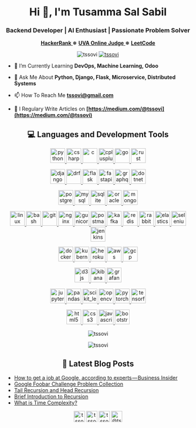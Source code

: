 <h1 align="center">Hi 👋, I'm Tusamma Sal Sabil</h1>
<h3 align="center">Backend Developer | AI Enthusiast | Passionate Problem Solver</h3>

<p align="center">
    <a href="https://www.hackerrank.com/tssovi">
        <b>HackerRank</b>
    </a>
    ❅
    <a href="https://uhunt.onlinejudge.org/id/83645">
        <b>UVA Online Judge</b>
    </a>
    ❅
    <a href="https://leetcode.com/tssovi/">
        <b>LeetCode</b>
    </a>
</p>

<p align="center">
    <img src="https://komarev.com/ghpvc/?username=tssovi" alt="tssovi" />
    <a href="https://github.com/tssovi?tab=followers">
        <img src="https://img.shields.io/github/followers/tssovi.svg?style=social&label=Follow" alt="tssovi" />
    </a>
</p>

- 🌱 I’m Currently Learning **DevOps, Machine Learning, Odoo**

- 💬 Ask Me About **Python, Django, Flask, Microservice, Distributed Systems**

- 📫 How To Reach Me **tssovi@gmail.com**

- 📝 I Regulary Write Articles on **[https://medium.com/@tssovi](https://medium.com/@tssovi)**

<h2 align="center">💻 Languages and Development Tools</h2>

<p align="center">
    <a href="https://www.python.org" target="_blank"> <img src="https://devicons.github.io/devicon/devicon.git/icons/python/python-original.svg" alt="python" width="40" height="40"/> </a>
    <a href="https://www.w3schools.com/cs/" target="_blank"> <img src="https://devicons.github.io/devicon/devicon.git/icons/csharp/csharp-original.svg" alt="csharp" width="40" height="40"/> </a>
    <a href="https://www.cprogramming.com/" target="_blank"> <img src="https://devicons.github.io/devicon/devicon.git/icons/c/c-original.svg" alt="c" width="40" height="40"/> </a>
    <a href="https://www.w3schools.com/cpp/" target="_blank"> <img src="https://devicons.github.io/devicon/devicon.git/icons/cplusplus/cplusplus-original.svg" alt="cplusplus" width="40" height="40"/> </a>
    <a href="https://golang.org" target="_blank"> <img src="https://devicons.github.io/devicon/devicon.git/icons/go/go-original.svg" alt="go" width="40" height="40"/> </a>
    <a href="https://www.rust-lang.org" target="_blank"> <img src="https://devicons.github.io/devicon/devicon.git/icons/rust/rust-plain.svg" alt="rust" width="40" height="40"/> </a>
</p>
<p align="center">
    <a href="https://www.djangoproject.com/" target="_blank"> <img src="https://devicons.github.io/devicon/devicon.git/icons/django/django-original.svg" alt="django" width="40" height="40"/> </a>
    <a href="https://www.django-rest-framework.org/" target="_blank"> <img src="https://www.django-rest-framework.org/img/logo.png" alt="drf" width="40" height="40"/> </a>
    <a href="https://flask.palletsprojects.com/" target="_blank"> <img src="https://www.vectorlogo.zone/logos/pocoo_flask/pocoo_flask-icon.svg" alt="flask" width="40" height="40"/> </a>
    <a href="https://fastapi.tiangolo.com/" target="_blank"> <img src="https://fastapi.tiangolo.com/img/logo-margin/logo-teal.png" alt="fastapi" width="40" height="40"/> </a>
    <a href="https://graphql.org" target="_blank"> <img src="https://www.vectorlogo.zone/logos/graphql/graphql-icon.svg" alt="graphql" width="40" height="40"/> </a>
    <a href="https://dotnet.microsoft.com/" target="_blank"> <img src="https://devicons.github.io/devicon/devicon.git/icons/dot-net/dot-net-original-wordmark.svg" alt="dotnet" width="40" height="40"/> </a>
</p>
<p align="center">
    <a href="https://www.postgresql.org" target="_blank"> <img src="https://devicons.github.io/devicon/devicon.git/icons/postgresql/postgresql-original-wordmark.svg" alt="postgresql" width="40" height="40"/> </a>
    <a href="https://www.mysql.com/" target="_blank"> <img src="https://devicons.github.io/devicon/devicon.git/icons/mysql/mysql-original-wordmark.svg" alt="mysql" width="40" height="40"/> </a>
    <a href="https://www.sqlite.org/" target="_blank"> <img src="https://www.vectorlogo.zone/logos/sqlite/sqlite-icon.svg" alt="sqlite" width="40" height="40"/> </a>
    <a href="https://www.oracle.com/" target="_blank"> <img src="https://devicons.github.io/devicon/devicon.git/icons/oracle/oracle-original.svg" alt="oracle" width="40" height="40"/> </a>
    <a href="https://www.mongodb.com/" target="_blank"> <img src="https://devicons.github.io/devicon/devicon.git/icons/mongodb/mongodb-original-wordmark.svg" alt="mongodb" width="40" height="40"/> </a>
</p>
<p align="center">
    <a href="https://www.linux.org/" target="_blank"> <img src="https://devicons.github.io/devicon/devicon.git/icons/linux/linux-original.svg" alt="linux" width="40" height="40"/> </a>
    <a href="https://www.gnu.org/software/bash/" target="_blank"> <img src="https://www.vectorlogo.zone/logos/gnu_bash/gnu_bash-icon.svg" alt="bash" width="40" height="40"/> </a>
    <a href="https://git-scm.com/" target="_blank"> <img src="https://www.vectorlogo.zone/logos/git-scm/git-scm-icon.svg" alt="git" width="40" height="40"/> </a>
    <a href="https://www.nginx.com" target="_blank"> <img src="https://devicons.github.io/devicon/devicon.git/icons/nginx/nginx-original.svg" alt="nginx" width="40" height="40"/> </a>
    <a href="https://gunicorn.org/" target="_blank"> <img src="https://gunicorn.org/images/logo.jpg" alt="gunicorn" width="40" height="40"/> </a>
    <a href="https://postman.com" target="_blank"> <img src="https://www.vectorlogo.zone/logos/getpostman/getpostman-icon.svg" alt="postman" width="40" height="40"/> </a>
    <a href="https://kafka.apache.org/" target="_blank"> <img src="https://www.vectorlogo.zone/logos/apache_kafka/apache_kafka-icon.svg" alt="kafka" width="40" height="40"/> </a>
    <a href="https://redis.io" target="_blank"> <img src="https://devicons.github.io/devicon/devicon.git/icons/redis/redis-original-wordmark.svg" alt="redis" width="40" height="40"/> </a>
    <a href="https://www.rabbitmq.com" target="_blank"> <img src="https://www.vectorlogo.zone/logos/rabbitmq/rabbitmq-icon.svg" alt="rabbitMQ" width="40" height="40"/> </a>
    <a href="https://www.elastic.co" target="_blank"> <img src="https://www.vectorlogo.zone/logos/elastic/elastic-icon.svg" alt="elasticsearch" width="40" height="40"/> </a>
    <a href="https://www.selenium.dev" target="_blank"> <img src="https://raw.githubusercontent.com/detain/svg-logos/780f25886640cef088af994181646db2f6b1a3f8/svg/selenium-logo.svg" alt="selenium" width="40" height="40"/> </a>
    <a href="https://www.jenkins.io" target="_blank"> <img src="https://www.vectorlogo.zone/logos/jenkins/jenkins-icon.svg" alt="jenkins" width="40" height="40"/> </a>
</p>
<p align="center">
    <a href="https://www.docker.com/" target="_blank"> <img src="https://devicons.github.io/devicon/devicon.git/icons/docker/docker-original-wordmark.svg" alt="docker" width="40" height="40"/> </a>
    <a href="https://kubernetes.io" target="_blank"> <img src="https://www.vectorlogo.zone/logos/kubernetes/kubernetes-icon.svg" alt="kubernetes" width="40" height="40"/> </a>
    <a href="https://heroku.com" target="_blank"> <img src="https://www.vectorlogo.zone/logos/heroku/heroku-icon.svg" alt="heroku" width="40" height="40"/> </a>
    <a href="https://aws.amazon.com" target="_blank"> <img src="https://devicons.github.io/devicon/devicon.git/icons/amazonwebservices/amazonwebservices-original-wordmark.svg" alt="aws" width="40" height="40"/> </a>
    <a href="https://cloud.google.com" target="_blank"> <img src="https://www.vectorlogo.zone/logos/google_cloud/google_cloud-icon.svg" alt="gcp" width="40" height="40"/> </a>
</p>
<p align="center">
    <a href="https://d3js.org/" target="_blank"> <img src="https://devicons.github.io/devicon/devicon.git/icons/d3js/d3js-original.svg" alt="d3js" width="40" height="40"/> </a>
    <a href="https://www.elastic.co/kibana" target="_blank"> <img src="https://www.vectorlogo.zone/logos/elasticco_kibana/elasticco_kibana-icon.svg" alt="kibana" width="40" height="40"/> </a>
    <a href="https://grafana.com" target="_blank"> <img src="https://www.vectorlogo.zone/logos/grafana/grafana-icon.svg" alt="grafana" width="40" height="40"/> </a>
</p>
<p align="center">
    <a href="https://jupyter.org/" target="_blank"> <img src="https://jupyter.org/assets/main-logo.svg" alt="jupyter" width="40" height="40"/> </a>
    <a href="https://pandas.pydata.org/" target="_blank"> <img src="https://pandas.pydata.org/static/img/pandas_white.svg" alt="pandas" width="40" height="40"/> </a>
    <a href="https://scikit-learn.org/" target="_blank"> <img src="https://upload.wikimedia.org/wikipedia/commons/0/05/Scikit_learn_logo_small.svg" alt="scikit_learn" width="40" height="40"/> </a>
    <a href="https://opencv.org/" target="_blank"> <img src="https://www.vectorlogo.zone/logos/opencv/opencv-icon.svg" alt="opencv" width="40" height="40"/> </a>
    <a href="https://pytorch.org/" target="_blank"> <img src="https://www.vectorlogo.zone/logos/pytorch/pytorch-icon.svg" alt="pytorch" width="40" height="40"/> </a>
    <a href="https://www.tensorflow.org" target="_blank"> <img src="https://www.vectorlogo.zone/logos/tensorflow/tensorflow-icon.svg" alt="tensorflow" width="40" height="40"/> </a>
</p>
<p align="center">
    <a href="https://www.w3.org/html/" target="_blank"> <img src="https://devicons.github.io/devicon/devicon.git/icons/html5/html5-original-wordmark.svg" alt="html5" width="40" height="40"/> </a>
    <a href="https://www.w3schools.com/css/" target="_blank"> <img src="https://devicons.github.io/devicon/devicon.git/icons/css3/css3-original-wordmark.svg" alt="css3" width="40" height="40"/> </a>
    <a href="https://developer.mozilla.org/en-US/docs/Web/JavaScript" target="_blank"> <img src="https://devicons.github.io/devicon/devicon.git/icons/javascript/javascript-original.svg" alt="javascript" width="40" height="40"/> </a>
    <a href="https://getbootstrap.com" target="_blank"> <img src="https://devicons.github.io/devicon/devicon.git/icons/bootstrap/bootstrap-plain.svg" alt="bootstrap" width="40" height="40"/> </a>
</p>

<p align="center">
    <img src="https://github-readme-stats.vercel.app/api/top-langs/?username=tssovi&layout=compact&hide=html,css,javascript&theme=tokyonight" alt="tssovi" />
</p>

<p align="center">
    <img src="https://github-readme-stats.vercel.app/api?username=tssovi&count_private=true&include_all_commits=true&show_icons=true&theme=tokyonight" alt="tssovi" />
</p>

<h2 align="center">📕 Latest Blog Posts</h2>

<!-- BLOG-POST-LIST:START -->
- [How to get a job at Google, according to experts — Business Insider](https://medium.com/@tssovi/how-to-get-a-job-at-google-according-to-experts-business-insider-55ad5d88c20d?source=rss-878a09711662------2)
- [Google Foobar Challenge Problem Collection](https://medium.com/analytics-vidhya/google-foobar-challenge-problem-collection-14b251f06e5f?source=rss-878a09711662------2)
- [Tail Recursion and Head Recursion](https://medium.com/@tssovi/tail-recursion-and-head-recursion-d9aeb8478b12?source=rss-878a09711662------2)
- [Brief Introduction to Recursion](https://medium.com/analytics-vidhya/brief-introduction-to-recursion-8ea409b5f1bf?source=rss-878a09711662------2)
- [What is Time Complexity?](https://medium.com/@tssovi/what-is-time-complexity-ff901dc68f87?source=rss-878a09711662------2)
<!-- BLOG-POST-LIST:END -->

<p align="center">
    <a href="https://linkedin.com/in/tssovi" target="blank"><img align="center" src="https://cdn.jsdelivr.net/npm/simple-icons@3.0.1/icons/linkedin.svg" alt="tssovi" height="30" width="30" /></a>
    <a href="https://kaggle.com/tssovi" target="blank"><img align="center" src="https://cdn.jsdelivr.net/npm/simple-icons@3.0.1/icons/kaggle.svg" alt="tssovi" height="30" width="30" /></a>
    <a href="https://fb.com/tssovi" target="blank"><img align="center" src="https://cdn.jsdelivr.net/npm/simple-icons@3.0.1/icons/facebook.svg" alt="tssovi" height="30" width="30" /></a>
    <a href="https://medium.com/@tssovi" target="blank"><img align="center" src="https://cdn.jsdelivr.net/npm/simple-icons@3.0.1/icons/medium.svg" alt="@tssovi" height="30" width="30" /></a>
</p>
